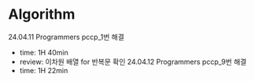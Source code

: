 # Algorithm
24.04.11 Programmers pccp_1번 해결<br>
- time: 1H 40min<br>
- review: 이차원 배열 for 반복문 확인
24.04.12 Programmers pccp_9번 해결<br>
- time: 1H 22min<br>
